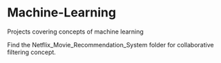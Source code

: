 # Machine-Learning

Projects covering concepts of machine learning

Find the Netflix_Movie_Recommendation_System folder for collaborative filtering concept.
